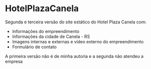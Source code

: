 # HotelPlazaCanela

Segunda e terceira versão do site estático do Hotel Plaza Canela com:

 - Informações do empreendimento
 - Informações da cidade de Canela - RS
 - Imagens internas e externas e vídeo externo do empreendimento
 - Formulário de contato

A primeira versão não é de minha autoria e a segunda não atendeu a empresa
